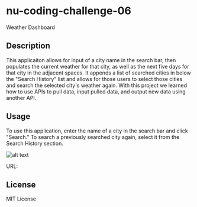# nu-coding-challenge-06
Weather Dashboard

## Description

This applicaiton allows for input of a city name in the search bar, then populates the current weather for that city, as well as the next five days for that city in the adjacent spaces. It appends a list of searched cities in below the "Search History" list and allows for those users to select those cities and search the selected city's weather again. With this project we learned how to use APIs to pull data, input pulled data, and output new data using another API. 

## Usage

To use this application, enter the name of a city in the search bar and click "Search." To search a previously searched city again, select it from the Search History section.

![alt text](assets/images/screenshot.png)

URL: 

## License

MIT License
